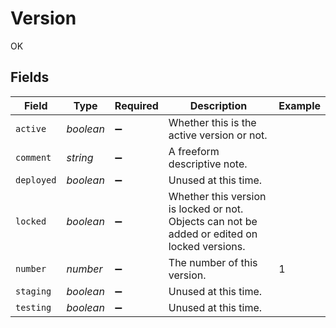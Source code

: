# Version

OK


## Fields

| Field                                                                                         | Type                                                                                          | Required                                                                                      | Description                                                                                   | Example                                                                                       |
| --------------------------------------------------------------------------------------------- | --------------------------------------------------------------------------------------------- | --------------------------------------------------------------------------------------------- | --------------------------------------------------------------------------------------------- | --------------------------------------------------------------------------------------------- |
| `active`                                                                                      | *boolean*                                                                                     | :heavy_minus_sign:                                                                            | Whether this is the active version or not.                                                    |                                                                                               |
| `comment`                                                                                     | *string*                                                                                      | :heavy_minus_sign:                                                                            | A freeform descriptive note.                                                                  |                                                                                               |
| `deployed`                                                                                    | *boolean*                                                                                     | :heavy_minus_sign:                                                                            | Unused at this time.                                                                          |                                                                                               |
| `locked`                                                                                      | *boolean*                                                                                     | :heavy_minus_sign:                                                                            | Whether this version is locked or not. Objects can not be added or edited on locked versions. |                                                                                               |
| `number`                                                                                      | *number*                                                                                      | :heavy_minus_sign:                                                                            | The number of this version.                                                                   | 1                                                                                             |
| `staging`                                                                                     | *boolean*                                                                                     | :heavy_minus_sign:                                                                            | Unused at this time.                                                                          |                                                                                               |
| `testing`                                                                                     | *boolean*                                                                                     | :heavy_minus_sign:                                                                            | Unused at this time.                                                                          |                                                                                               |
